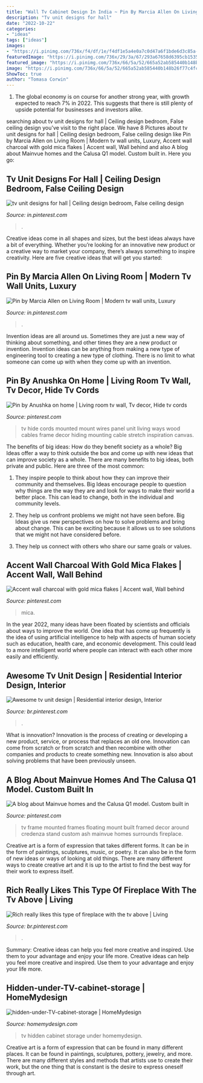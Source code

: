 ```yaml
---
title: "Wall Tv Cabinet Design In India ~ Pin By Marcia Allen On Living Room"
description: "Tv unit designs for hall"
date: "2022-10-22"
categories:
- "ideas"
tags: ["ideas"]
images:
- "https://i.pinimg.com/736x/f4/df/1e/f4df1e5a4e0a7c0d47a6f1bde6d3c85a--building-a-new-home-tv-frames.jpg"
featuredImage: "https://i.pinimg.com/736x/29/3a/67/293a67658d6395cb1535b7462a6ae878.jpg"
featured_image: "https://i.pinimg.com/736x/66/5a/52/665a52ab585440b148b26f77c4fc641b.jpg"
image: "https://i.pinimg.com/736x/66/5a/52/665a52ab585440b148b26f77c4fc641b.jpg"
ShowToc: true
author: "Tomasa Corwin"
---
```



1. The global economy is on course for another strong year, with growth expected to reach 7% in 2022. This suggests that there is still plenty of upside potential for businesses and investors alike.

	

		
searching about tv unit designs for hall | Ceiling design bedroom, False ceiling design you've visit to the right place. We have 8 Pictures about tv unit designs for hall | Ceiling design bedroom, False ceiling design like Pin by Marcia Allen on Living Room | Modern tv wall units, Luxury, Accent wall charcoal with gold mica flakes | Accent wall, Wall behind and also A blog about Mainvue homes and the Calusa Q1 model. Custom built in. Here you go:
		
    
## Tv Unit Designs For Hall | Ceiling Design Bedroom, False Ceiling Design

<img loading=lazy src="https://i.pinimg.com/736x/78/0c/b6/780cb61b4629a01f20a98e21b98deee6.jpg" onerror="this.onerror=null;this.src='https://tse4.mm.bing.net/th?id=OIP._gC1ezPSrKYhnxMEs76RAgHaJ4&amp;pid=15.1';" alt="tv unit designs for hall | Ceiling design bedroom, False ceiling design">

_Source: in.pinterest.com_

>. 

	

Creative ideas come in all shapes and sizes, but the best ideas always have a bit of everything. Whether you’re looking for an innovative new product or a creative way to market your company, there’s always something to inspire creativity. Here are five creative ideas that will get you started: 

    
## Pin By Marcia Allen On Living Room | Modern Tv Wall Units, Luxury

<img loading=lazy src="https://i.pinimg.com/736x/29/3a/67/293a67658d6395cb1535b7462a6ae878.jpg" onerror="this.onerror=null;this.src='https://tse4.mm.bing.net/th?id=OIP.jwlOZ6wZ0H3ekScuBXrbwQHaHa&amp;pid=15.1';" alt="Pin by Marcia Allen on Living Room | Modern tv wall units, Luxury">

_Source: in.pinterest.com_

>. 

	

Invention ideas are all around us. Sometimes they are just a new way of thinking about something, and other times they are a new product or invention. Invention ideas can be anything from making a new type of engineering tool to creating a new type of clothing. There is no limit to what someone can come up with when they come up with an invention.

    
## Pin By Anushka On Home | Living Room Tv Wall, Tv Decor, Hide Tv Cords

<img loading=lazy src="https://i.pinimg.com/736x/e8/a5/1c/e8a51c71c1514563bf1acfc1fb128d56--tv-feature-wall-hide-tv-cords.jpg" onerror="this.onerror=null;this.src='https://tse4.mm.bing.net/th?id=OIP._INdwOz4WnNl8KIMp9ngMwHaJ4&amp;pid=15.1';" alt="Pin by Anushka on home | Living room tv wall, Tv decor, Hide tv cords">

_Source: pinterest.com_

>tv hide cords mounted mount wires panel unit living ways wood cables frame decor hiding mounting cable stretch inspiration canvas. 

	

The benefits of big ideas: How do they benefit society as a whole?
Big Ideas offer a way to think outside the box and come up with new ideas that can improve society as a whole. There are many benefits to big ideas, both private and public. Here are three of the most common: 
1) They inspire people to think about how they can improve their community and themselves. Big Ideas encourage people to question why things are the way they are and look for ways to make their world a better place. This can lead to change, both in the individual and community levels.

2) They help us confront problems we might not have seen before. Big Ideas give us new perspectives on how to solve problems and bring about change. This can be exciting because it allows us to see solutions that we might not have considered before.

3) They help us connect with others who share our same goals or values.

    
## Accent Wall Charcoal With Gold Mica Flakes | Accent Wall, Wall Behind

<img loading=lazy src="https://i.pinimg.com/736x/66/5a/52/665a52ab585440b148b26f77c4fc641b.jpg" onerror="this.onerror=null;this.src='https://tse3.mm.bing.net/th?id=OIP.g4pyYP5xcMUA9UG4QAnaKQHaFj&amp;pid=15.1';" alt="Accent wall charcoal with gold mica flakes | Accent wall, Wall behind">

_Source: pinterest.com_

>mica. 

	

In the year 2022, many ideas have been floated by scientists and officials about ways to improve the world. One idea that has come up frequently is the idea of using artificial intelligence to help with aspects of human society such as education, health care, and economic development. This could lead to a more intelligent world where people can interact with each other more easily and efficiently.

    
## Awesome Tv Unit Design | Residential Interior Design, Interior

<img loading=lazy src="https://i.pinimg.com/736x/5b/9e/89/5b9e89175b23ee4ec434982ff68fffcf.jpg" onerror="this.onerror=null;this.src='https://tse4.mm.bing.net/th?id=OIP.whDGknjXaAuqcuIqFTxgCQHaE7&amp;pid=15.1';" alt="Awesome tv unit design | Residential interior design, Interior">

_Source: br.pinterest.com_

>. 

	

What is innovation?
Innovation is the process of creating or developing a new product, service, or process that replaces an old one. Innovation can come from scratch or from scratch and then recombine with other companies and products to create something new. Innovation is also about solving problems that have been previously unseen.

    
## A Blog About Mainvue Homes And The Calusa Q1 Model. Custom Built In

<img loading=lazy src="https://i.pinimg.com/736x/f4/df/1e/f4df1e5a4e0a7c0d47a6f1bde6d3c85a--building-a-new-home-tv-frames.jpg" onerror="this.onerror=null;this.src='https://tse4.mm.bing.net/th?id=OIP.5uD_ROJ6oaUrjmxnBn_MIgHaE8&amp;pid=15.1';" alt="A blog about Mainvue homes and the Calusa Q1 model. Custom built in">

_Source: pinterest.com_

>tv frame mounted frames floating mount built framed decor around credenza stand custom ash mainvue homes surrounds fireplace. 

	

Creative art is a form of expression that takes different forms. It can be in the form of paintings, sculptures, music, or poetry. It can also be in the form of new ideas or ways of looking at old things. There are many different ways to create creative art and it is up to the artist to find the best way for their work to express itself.

    
## Rich Really Likes This Type Of Fireplace With The Tv Above | Living

<img loading=lazy src="https://i.pinimg.com/736x/35/02/ca/3502cabd1a4af8572981ab3b22693b0b.jpg" onerror="this.onerror=null;this.src='https://tse2.mm.bing.net/th?id=OIP.1ocQREa_zwOMaa_ZTIqZzQHaNK&amp;pid=15.1';" alt="Rich really likes this type of fireplace with the tv above | Living">

_Source: br.pinterest.com_

>. 

	

Summary: Creative ideas can help you feel more creative and inspired. Use them to your advantage and enjoy your life more.
Creative ideas can help you feel more creative and inspired. Use them to your advantage and enjoy your life more.

    
## Hidden-under-TV-cabinet-storage | HomeMydesign

<img loading=lazy src="https://homemydesign.com/wp-content/uploads/2016/09/hidden-under-TV-cabinet-storage.jpg" onerror="this.onerror=null;this.src='https://tse2.mm.bing.net/th?id=OIP.zBU4pNHClxBRMYXdK_WLwwHaLH&amp;pid=15.1';" alt="hidden-under-TV-cabinet-storage | HomeMydesign">

_Source: homemydesign.com_

>tv hidden cabinet storage under homemydesign. 

	

Creative art is a form of expression that can be found in many different places. It can be found in paintings, sculptures, pottery, jewelry, and more. There are many different styles and methods that artists use to create their work, but the one thing that is constant is the desire to express oneself through art.

